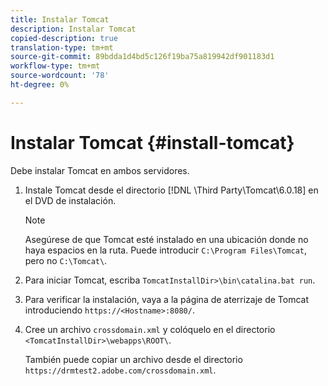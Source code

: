 ```yaml
---
title: Instalar Tomcat
description: Instalar Tomcat
copied-description: true
translation-type: tm+mt
source-git-commit: 89bdda1d4bd5c126f19ba75a819942df901183d1
workflow-type: tm+mt
source-wordcount: '78'
ht-degree: 0%

---
```



# Instalar Tomcat {#install-tomcat}

Debe instalar Tomcat en ambos servidores.
1. Instale Tomcat desde el directorio [!DNL \Third Party\Tomcat\6.0.18\] en el DVD de instalación.

   >[!NOTE]
   >
   >Asegúrese de que Tomcat esté instalado en una ubicación donde no haya espacios en la ruta. Puede introducir `C:\Program Files\Tomcat`, pero no `C:\Tomcat\`.

1. Para iniciar Tomcat, escriba `TomcatInstallDir>\bin\catalina.bat run`.
1. Para verificar la instalación, vaya a la página de aterrizaje de Tomcat introduciendo `https://<Hostname>:8080/`.
1. Cree un archivo `crossdomain.xml` y colóquelo en el directorio `<TomcatInstallDir>\webapps\ROOT\`.

   También puede copiar un archivo desde el directorio `https://drmtest2.adobe.com/crossdomain.xml`.
